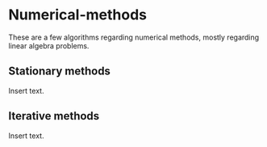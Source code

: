 # Numerical-methods
These are a few algorithms regarding numerical methods, mostly regarding linear algebra problems.

## Stationary methods
Insert text.

## Iterative methods
Insert text.
